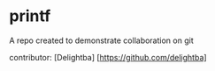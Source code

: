 # printf  
A  repo created to demonstrate collaboration on git

contributor: [Delightba] [https://github.com/delightba]
